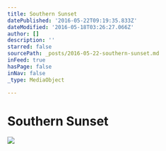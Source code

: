 ```yaml
---
title: Southern Sunset
datePublished: '2016-05-22T09:19:35.833Z'
dateModified: '2016-05-18T03:26:27.066Z'
author: []
description: ''
starred: false
sourcePath: _posts/2016-05-22-southern-sunset.md
inFeed: true
hasPage: false
inNav: false
_type: MediaObject

---
```

# Southern Sunset
![](https://the-grid-user-content.s3-us-west-2.amazonaws.com/1447648e-3edd-48a2-aa95-250997080081.jpg)